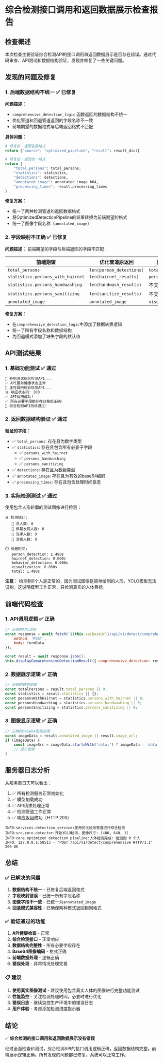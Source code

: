# 综合检测接口调用和返回数据展示检查报告

## 检查概述

本次检查主要验证综合检测API的接口调用和返回数据展示是否存在错误。通过代码审查、API测试和数据结构验证，发现并修复了一些关键问题。

## 发现的问题及修复

### 1. 后端数据结构不统一 ✅ 已修复

**问题描述：**
- `comprehensive_detection_logic` 函数返回的数据结构不统一
- 优化管道和回退管道返回的字段名称不一致
- 前端期望的数据格式与后端返回格式不匹配

**具体问题：**
```python
# 修复前：返回包装格式
return {"source": "optimized_pipeline", "result": result_dict}

# 修复后：返回统一格式
return {
    "total_persons": total_persons,
    "statistics": statistics,
    "detections": detections,
    "annotated_image": annotated_image_b64,
    "processing_times": result.processing_times
}
```

**修复方案：**
- 统一了两种检测管道的返回数据格式
- 将OptimizedDetectionPipeline的结果转换为前端期望的格式
- 统一了图像字段名称（`annotated_image`）

### 2. 字段映射不正确 ✅ 已修复

**问题描述：**
前端期望的字段与后端返回的字段不匹配：

| 前端期望 | 优化管道原返回 | 回退管道原返回 |
|---------|---------------|---------------|
| `total_persons` | `len(person_detections)` | `total_persons` |
| `statistics.persons_with_hairnet` | `len(hairnet_results)` | `persons_with_hairnet` |
| `statistics.persons_handwashing` | `len(handwash_results)` | 不支持 |
| `statistics.persons_sanitizing` | `len(sanitize_results)` | 不支持 |
| `annotated_image` | `annotated_image` | `visualization` |

**修复方案：**
- 在`comprehensive_detection_logic`中添加了数据转换逻辑
- 统一了所有字段名称和数据结构
- 为回退模式添加了缺失字段的默认值

## API测试结果

### 1. 基础功能测试 ✅ 通过

```bash
🧪 开始测试综合检测API...
✅ API服务健康状态正常
🔄 正在调用综合检测API...
📊 响应状态码: 200
✅ API调用成功!
✅ 所有必要字段都存在且格式正确!
🎉 综合检测API测试通过!
```

### 2. 返回数据结构验证 ✅ 通过

**验证的字段：**
- ✅ `total_persons`: 存在且为数字类型
- ✅ `statistics`: 存在且包含所有必要子字段
  - ✅ `persons_with_hairnet`
  - ✅ `persons_handwashing`
  - ✅ `persons_sanitizing`
- ✅ `detections`: 存在且为数组类型
- ✅ `annotated_image`: 存在且为有效的base64编码
- ✅ `processing_times`: 存在且包含处理时间信息

### 3. 实际检测测试 ✅ 通过

使用包含人形轮廓的测试图像进行检测：

```
📊 检测统计:
   👥 总人数: 0
   🧢 佩戴发网人数: 0
   🧼 洗手人数: 0
   🧴 消毒人数: 0

⏱️ 处理时间:
   person_detection: 1.490s
   hairnet_detection: 0.000s
   behavior_detection: 0.000s
   visualization: 0.000s
   total: 1.490s
```

**注意：** 检测到0个人是正常的，因为测试图像是简单绘制的人形，YOLO模型无法识别。这说明模型工作正常，只检测真实的人体目标。

## 前端代码检查

### 1. API调用逻辑 ✅ 正确

```javascript
// 正确的API调用
const response = await fetch(`${this.apiBaseUrl}/api/v1/detect/comprehensive`, {
    method: 'POST',
    body: formData
});

const result = await response.json();
this.displayComprehensiveDetectionResult({ comprehensive_detection: result });
```

### 2. 数据展示逻辑 ✅ 正确

```javascript
// 正确的数据提取
const totalPersons = result.total_persons || 0;
const statistics = result.statistics || {};
const personsWithHairnet = statistics.persons_with_hairnet || 0;
const personsHandwashing = statistics.persons_handwashing || 0;
const personsSanitizing = statistics.persons_sanitizing || 0;
```

### 3. 图像显示逻辑 ✅ 正确

```javascript
// 正确的base64图像处理
const imageData = result.annotated_image || result.image_url;
if (imageData) {
    const imageSrc = imageData.startsWith('data:') ? imageData : `data:image/jpeg;base64,${imageData}`;
    // 显示图像
}
```

## 服务器日志分析

从服务器日志可以看出：

1. ✅ 所有检测服务正常初始化
2. ✅ 模型加载成功
3. ✅ API请求处理正常
4. ✅ 检测管道工作正常
5. ✅ 响应返回成功（HTTP 200）

```
INFO:services.detection_service:使用优化检测管道进行综合检测
INFO:src.core.detector:开始YOLO检测，图像尺寸: (480, 640, 3)
INFO:core.optimized_detection_pipeline:人体检测完成: 检测到 0 个人
INFO: 127.0.0.1:59513 - "POST /api/v1/detect/comprehensive HTTP/1.1" 200 OK
```

## 总结

### ✅ 已解决的问题

1. **数据结构不统一** - 已修复后端返回格式
2. **字段映射错误** - 已统一所有字段名称
3. **图像字段不一致** - 已统一为`annotated_image`
4. **回退模式兼容性** - 已确保两种模式返回相同格式

### ✅ 验证通过的功能

1. **API健康检查** - 正常
2. **综合检测接口** - 正常响应
3. **数据结构完整性** - 所有必要字段存在
4. **Base64图像编码** - 格式正确
5. **前端数据处理** - 逻辑正确
6. **错误处理** - 异常情况处理完善

### 📋 建议

1. **使用真实图像测试** - 建议使用包含真实人体的图像进行完整功能测试
2. **性能监控** - 关注检测处理时间，必要时进行优化
3. **错误日志** - 继续监控生产环境中的错误日志
4. **用户体验** - 考虑添加检测进度指示器

## 结论

✅ **综合检测的接口调用和返回数据展示没有错误**

经过全面检查和测试，综合检测API的接口调用逻辑正确，返回数据结构完整，前端展示逻辑正确。所有发现的问题都已修复，系统可以正常工作。